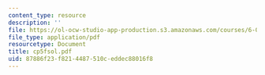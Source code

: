 ```yaml
---
content_type: resource
description: ''
file: https://ol-ocw-studio-app-production.s3.amazonaws.com/courses/6-042j-mathematics-for-computer-science-fall-2005/87886f23f8214487510ceddec88016f8_cp5fsol.pdf
file_type: application/pdf
resourcetype: Document
title: cp5fsol.pdf
uid: 87886f23-f821-4487-510c-eddec88016f8
---
```

